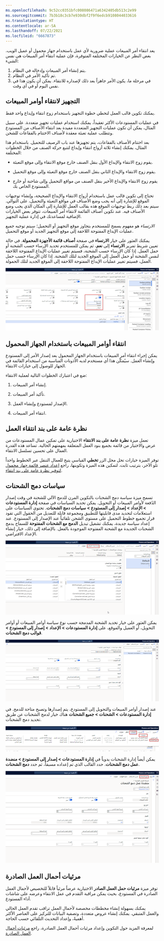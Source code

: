 ```yaml
---
ms.openlocfilehash: 9c52cc0351bfc008086471a6342405db513c2e99
ms.sourcegitcommit: 7b3b18c3cb7e930dbf2f9f6edcb9108044033616
ms.translationtype: HT
ms.contentlocale: ar-SA
ms.lasthandoff: 07/22/2021
ms.locfileid: "6667873"
---
```

يعد انتقاء أمر المبيعات عملية ضرورية لأي عمل باستخدام جهاز محمول أو عميل الويب. بغض النظر عن الخيارات المختلفة المتوفرة، فإن عملية انتقاء أمر المبيعات هي نفس الشيء:

1. يتم إنشاء أمر المبيعات وإدخاله في النظام.
1. تم تأكيد الأمر في النظام.
1. في مرحلة ما، يكون الأمر جاهزاً بعد ذلك لإصداره للانتقاء. يمكن أن يكون هذا في نفس اليوم أو في أي وقت.


## <a name="staging-with-sales-order-picking"></a>التجهيز لانتقاء أوامر المبيعات

يمكنك تكوين قالب العمل لتخطي خطوة التجهيز باستخدام زوج انتقاء وإيداع واحد فقط.

في عمليات المستودعات الأكثر تعقيداً، يمكنك استخدام عمليات تجهيز متعددة. على سبيل المثال، يمكن أن تكون عمليات التجهيز المتعددة مفيدة بعد انتقاء الأصناف من المستودع وتتطلب عملية تعبئة معقدة لأصناف الاختتام بالفقاعات للشحن.

بعد اختتام الأصناف بالفقاعات، يتم تجهيزها عند باب الرصيف للتحميل. باستخدام هذا المثال، يمكنك إنشاء ثلاثة أزواج انتقاء وإيداع لتتبع حركة الصنف من خلال الخطوات المختلفة:

-   يقوم زوج الانتقاء والإيداع الأول بنقل الصنف خارج موقع الانتقاء وإلى موقع التعبئة.

-   يقوم زوج الانتقاء والإيداع الثاني بنقل الصنف خارج موقع التعبئة وإلى موقع التحميل.

-   يقوم زوج الانتقاء والإيداع الأخير بنقل الصنف من مواقع التحميل وإلى شاحنة أو خارج المستودع الخاص بك.

تحتاج إلى تكوين قالب عمل باستخدام أزواج الانتقاء والإيداع الصحيحة، وإنشاء توجيهات الموقع للإشارة إلى أنه يجب وضع الأصناف في مواقع التعبئة والتحميل، على التوالي. سيتم بعد ذلك ربط توجيهات الموقع هذه بقالب العمل للإشارة إلى المكان الذي يجب وضع الأصناف فيه. عند تكوين أصناف القائمة لانتقاء أمر المبيعات، تتوفر بعض الخيارات الإضافية لمساعدتك في إدارة عملية التجهيز.

*الارتساء* هو مفهوم يسمح للمستخدم بتجاوز موقع التجهيز أو التحميل؛ سيتم توجيه جميع عمليات الإيداع المفتوحة اللاحقة إلى موقع التجهيز الجديد أو موقع التحميل. 

يمكنك العثور على خيار **الارتساء** في صفحة **أصناف قائمة الأجهزة المحمولة‬**. في حالة تعيين شريط تمرير **الارتساء** إلى **نعم**، ثم يمكن للمستخدم تحديد الإرساء حسب الشحنة أو حمل العمل.
إذا كان الإرساء حسب الشحنة، فسيتم تغيير عمليات الإيداع المفتوحة اللاحقة لنفس الشحنة أو حمل العمل إلى الموقع الجديد لتلك الشحنة.
إذا كان الإرساء حسب حمل العمل، فسيتم تغيير عمليات الإيداع المفتوحة اللاحقة إلى الموقع الجديد لتلك الحمولة.

[![لقطة شاشة لإعدادات الارتساء في Finance and Operations.](../media/anchoring-1.png)](../media/anchoring-1.png#lightbox)

## <a name="pick-sales-orders-with-the-mobile-device"></a>انتقاء أوامر المبيعات باستخدام الجهاز المحمول

يمكن إجراء انتقاء أمر المبيعات باستخدام الجهاز المحمول بعد إصدار الأمر إلى المستودع وإنشاء العمل. سيُمكّن هذا أي مستخدم لديه الأذونات المناسبة من استخدام القائمة في الجهاز للوصول إلى خيارات الانتقاء.

ضع في اعتبارك الخطوات التالية لعملية الانتقاء:

1.  إنشاء أمر المبيعات.

2.  تأكيد أمر المبيعات.

3.  الإصدار لمستودع وإنشاء العمل.

4.  انتقاء أمر المبيعات.

## <a name="work-pick-line-overview"></a>نظرة عامة على بند انتقاء العمل
تعمل ميزة **نظرة عامة على بند الانتقاء** الاختيارية على تمكين عمال المستودعات من عرض والاختيار من قائمة بجميع بنود العمل المتعلقة بمهمتهم الحالية. تساعد هذه القدرة العمال على تحسين تسلسل الانتقاء. 

توفر الميزة خيارات تحل محل الزر **تخطي** القياسي يتيح للعمال التنقل عبر الخطوط واحداً تلو الآخر، بترتيب ثابت. لتمكين هذه الميزة وتكوينها، راجع [إعداد عنصر قائمة جهاز محمول لتوفير نظرة عامة على بند انتقاء](https://docs.microsoft.com/dynamics365/supply-chain/warehousing/pick-line-overview/?azure-portal=true).


## <a name="shipment-consolidation-policies"></a>سياسات دمج الشحنات

تسمح ميزة سياسة دمج الشحنات بالتكوين المرن للدمج الآلي للشحنة في وقت إصدار الدُفعة لأوامر المبيعات أو التحويل. يمكن تحديد السياسات في صفحة **إدارة المستودعات > الإعداد > إصدار إلى المستودع > سياسات دمج الشحنات**. تحتوي السياسات على استعلامات لتحديد مدى قابليتها للتطبيق ومجموعة قابلة للتعديل من الحقول التي تقود قرار تجميع خطوط التحميل على مستوى الشحن تلقائياً عند الإصدار إلى المستودع. عند إعداد سياسة جديدة، يمكنك تشغيل تبديل **الدمج مع الشحنات المفتوحة** للسماح بدمج الشحنات الجديدة مع الشحنة المفتوحة الموجودة بالفعل. بالإضافة إلى ذلك، خيار إنشاء الإعداد الافتراضي.

![لقطة شاشة لسياسات دمج شحنة Finance and Operations.](../media/shipment-consolidation-policies-ssm.png)

يمكن العثور على خيار تحديد الشحنة المدمجة حسب نوع سياسة أوامر المبيعات أو أوامر التحويل، أو العميل والموقع، على **إدارة المستودعات > الإعداد > إصدار إلى المستودع > قوالب دمج الشحنات**.


![لقطة شاشة لقالب دمج شحنات Finance and Operations.](../media/shipment-consolidation-template-ss.png)

عند إصدار أوامر المبيعات والتحويل إلى المستودع، يتم إصدارها وتصبح متاحة للدمج. في **إدارة المستودعات > الشحنات > جميع الشحنات** هناك خيار لدمج الشحنات عن طريق تحديد دمج الشحنات.

![لقطه شاشة لصفحة جميع شحنات Finance and Operations مع تمييز دمج الشحنات.](../media/shipment-consolidation-ss.png)

يمكن أيضاً إدارة الشحنات يدوياً في **إدارة المستودعات > إصدار إلى المستودع > منضدة عمل دمج الشحنات‬**. حدد القالب الذي تم إعداده مسبقاً، ثم حدد **دمج الشحنات**.

![لقطة شاشة لمنضدة عمل دمج شحنات Finance and Operations.](../media/shipment-consolidation-workbench-ssm.png)

## <a name="outbound-workload-visualization"></a>مرئيات أحمال العمل الصادرة

توفر ميزة **مرئيات حمل العمل الصادر‬** الاختيارية عرضاً مرئياً قابلاً للتخصيص لأحمال العمل الصادرة في المستودع، بحيث يمكن مراقبة التقدم في عمل الانتقاء وعرضه على شاشات أداء المستودع.

يمكنك بسهولة إنشاء مخططات مخصصة لأحمال العمل تراقب تقدم العمل الحالي والعمل المتبقي. يمكنك إنشاء عروض متعددة، وتصفية البيانات للتركيز على العناصر الأكثر أهميةً، وإعداد التحديث التلقائي حسب الحاجة. 

لمعرفة المزيد حول التكوين وإعداد مرئيات أحمال العمل الصادرة، راجع [مرئيات أحمال العمل الصادرة](https://docs.microsoft.com/dynamics365/supply-chain/warehousing/outbound-workload-visualization/?azure-portal=true).

